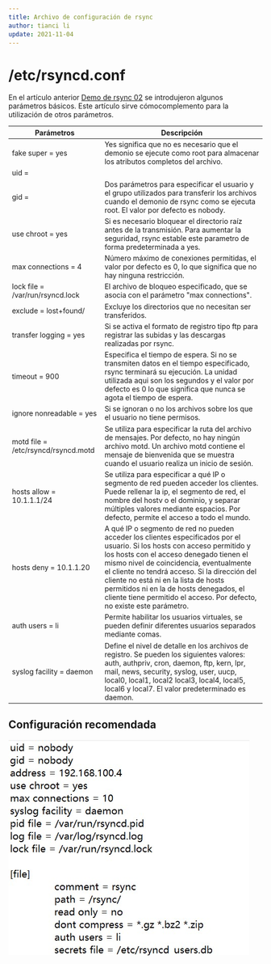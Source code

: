 ```yaml
---
title: Archivo de configuración de rsync
author: tianci li
update: 2021-11-04
---
```


# /etc/rsyncd.conf

En el artículo anterior [Demo de rsync 02](03_rsync_demo02.md) se introdujeron algunos parámetros básicos. Este artículo sirve cómocomplemento para la utilización de otros parámetros.

| Parámetros                          | Descripción                                                                                                                                                                                                                                                                                                                                                                                                                     |
| ----------------------------------- | ------------------------------------------------------------------------------------------------------------------------------------------------------------------------------------------------------------------------------------------------------------------------------------------------------------------------------------------------------------------------------------------------------------------------------- |
| fake super = yes                    | Yes significa que no es necesario que el demonio se ejecute como root para almacenar los atributos completos del archivo.                                                                                                                                                                                                                                                                                                       |
| uid =                               |                                                                                                                                                                                                                                                                                                                                                                                                                                 |
| gid =                               | Dos parámetros para especificar el usuario y el grupo utilizados para transferir los archivos cuando el demonio de rsync como se ejecuta root. El valor por defecto es nobody.                                                                                                                                                                                                                                                  |
| use chroot = yes                    | Si es necesario bloquear el directorio raíz antes de la transmisión. Para aumentar la seguridad, rsync estable este parametro de forma predeterminada a yes.                                                                                                                                                                                                                                                                    |
| max connections = 4                 | Número máximo de conexiones permitidas, el valor por defecto es 0, lo que significa que no hay ninguna restricción.                                                                                                                                                                                                                                                                                                             |
| lock file = /var/run/rsyncd.lock    | El archivo de bloqueo especificado, que se asocia con el parámetro "max connections".                                                                                                                                                                                                                                                                                                                                           |
| exclude = lost+found/               | Excluye los directorios que no necesitan ser transferidos.                                                                                                                                                                                                                                                                                                                                                                      |
| transfer logging = yes              | Si se activa el formato de registro tipo ftp para registrar las subidas y las descargas realizadas por rsync.                                                                                                                                                                                                                                                                                                                   |
| timeout = 900                       | Especifica el tiempo de espera. Si no se transmiten datos en el tiempo especificado, rsync terminará su ejecución. La unidad utilizada aqui son los segundos y el valor por defecto es 0 lo que significa que nunca se agota el tiempo de espera.                                                                                                                                                                               |
| ignore nonreadable = yes            | Si se ignoran o no los archivos sobre los que el usuario no tiene permisos.                                                                                                                                                                                                                                                                                                                                                     |
| motd file = /etc/rsyncd/rsyncd.motd | Se utiliza para especificar la ruta del archivo de mensajes. Por defecto, no hay ningún archivo motd. Un archivo motd contiene el mensaje de bienvenida que se muestra cuando el usuario realiza un inicio de sesión.                                                                                                                                                                                                           |
| hosts allow = 10.1.1.1/24           | Se utiliza para especificar a qué IP o segmento de red pueden acceder los clientes. Puede rellenar la ip, el segmento de red, el nombre del hostv o el dominio, y separar múltiples valores mediante espacios. Por defecto, permite el acceso a todo el mundo.                                                                                                                                                                  |
| hosts deny = 10.1.1.20              | A qué IP o segmento de red no pueden acceder los clientes especificados por el usuario. Si los hosts con acceso permitido y los hosts con el acceso denegado tienen el mismo nivel de coincidencia, eventualmente el cliente no tendrá acceso. Si la dirección del cliente no está ni en la lista de hosts permitidos ni en la de hosts denegados, el cliente tiene permitido el acceso. Por defecto, no existe este parámetro. |
| auth users = li                     | Permite habilitar los usuarios virtuales, se pueden definir diferentes usuarios separados mediante comas.                                                                                                                                                                                                                                                                                                                       |
| syslog facility = daemon            | Define el nivel de detalle en los archivos de registro. Se pueden los siguientes valores: auth, authpriv, cron, daemon, ftp, kern, lpr, mail, news, security, syslog, user, uucp, local0, local1, local2 local3, local4, local5, local6 y local7. El valor predeterminado es daemon.                                                                                                                                            |

## Configuración recomendada

![ foto ](images/rsync_config.jpg)
